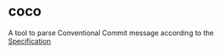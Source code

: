 # coco
A tool to parse Conventional Commit message according to the [Specification](https://www.conventionalcommits.org/en/v1.0.0/#specification)

